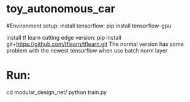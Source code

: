 # toy_autonomous_car

#Environment setup:
install tensorflow:
pip install tensorflow-gpu

install tf learn cutting edge version:
pip install git+https://github.com/tflearn/tflearn.git
The normal version has some problem with the newest tensorflow when use batch norm layer 

# Run:
cd modular_design_net/
python train.py
